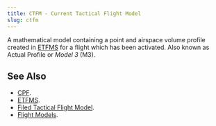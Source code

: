 ```yaml
---
title: CTFM - Current Tactical Flight Model
slug: ctfm
---
```


A mathematical model containing a point and airspace volume profile created in 
[ETFMS](etfms.md) for a flight which has been activated.
Also known as Actual Profile or *Model 3* (M3).


## See Also

* [CPF](cpf.md).
* [ETFMS](etfms.md).
* [Filed Tactical Flight Model](ftfm.md).
* [Flight Models](flight-models.md).
